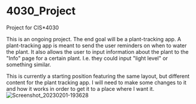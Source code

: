 # 4030_Project
Project for CIS*4030

This is an ongoing project. The end goal will be a plant-tracking app. A plant-tracking app is meant to send the user reminders on when to water the plant. It also allows the user to input information about the plant to the "Info" page for a certain plant. I.e. they could input "light level" or something similar. 

This is currently a starting position featuring the same layout, but different content for the plant tracking app. I will need to make some changes to it and how it works in order to get it to a place where I want it. 
![Screenshot_20230201-193628](https://user-images.githubusercontent.com/42977493/217561225-fcdde558-67b1-4287-852c-a8c5ff896dc4.png)
